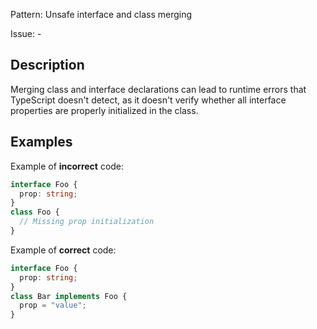 Pattern: Unsafe interface and class merging

Issue: -

## Description

Merging class and interface declarations can lead to runtime errors that TypeScript doesn't detect, as it doesn't verify whether all interface properties are properly initialized in the class.

## Examples

Example of **incorrect** code:
```ts
interface Foo {
  prop: string;
}
class Foo {
  // Missing prop initialization
}
```

Example of **correct** code:
```ts
interface Foo {
  prop: string;
}
class Bar implements Foo {
  prop = "value";
}
```